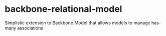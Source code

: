 backbone-relational-model
=========================

Simplistic extension to Backbone.Model that allows models to manage has-many associations